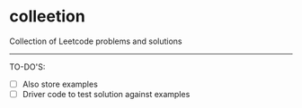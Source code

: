 # colleetion
Collection of Leetcode problems and solutions

---
TO-DO'S:
- [ ] Also store examples
- [ ] Driver code to test solution against examples
